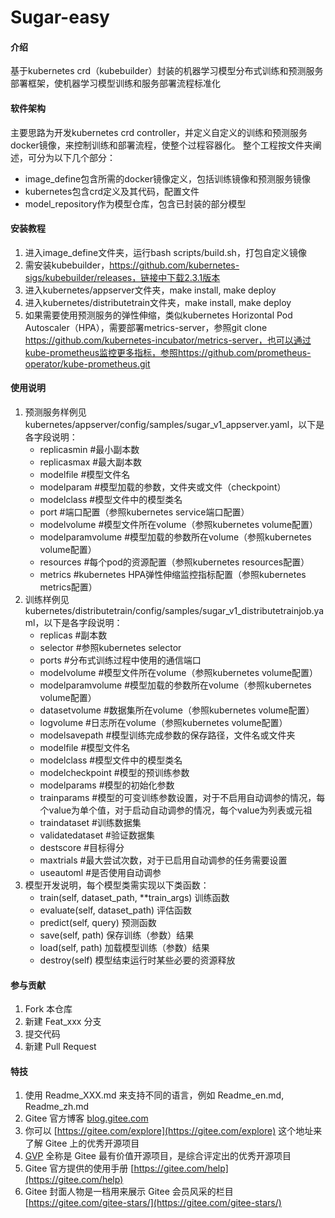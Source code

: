 # Sugar-easy

#### 介绍
基于kubernetes crd（kubebuilder）封装的机器学习模型分布式训练和预测服务部署框架，使机器学习模型训练和服务部署流程标准化

#### 软件架构

主要思路为开发kubernetes crd controller，并定义自定义的训练和预测服务docker镜像，来控制训练和部署流程，使整个过程容器化。
整个工程按文件夹阐述，可分为以下几个部分：
*  image_define包含所需的docker镜像定义，包括训练镜像和预测服务镜像
*  kubernetes包含crd定义及其代码，配置文件
*  model_repository作为模型仓库，包含已封装的部分模型

#### 安装教程

1.  进入image_define文件夹，运行bash scripts/build.sh，打包自定义镜像
2.  需安装kubebuilder，https://github.com/kubernetes-sigs/kubebuilder/releases，链接中下载2.3.1版本
3.  进入kubernetes/appserver文件夹，make install, make deploy
4.  进入kubernetes/distributetrain文件夹，make install, make deploy
5.  如果需要使用预测服务的弹性伸缩，类似kubernetes Horizontal Pod Autoscaler（HPA），需要部署metrics-server，参照git clone https://github.com/kubernetes-incubator/metrics-server，也可以通过kube-prometheus监控更多指标，参照https://github.com/prometheus-operator/kube-prometheus.git

#### 使用说明

1.  预测服务样例见kubernetes/appserver/config/samples/sugar_v1_appserver.yaml，以下是各字段说明：
    * replicasmin                 #最小副本数
    * replicasmax                 #最大副本数
    * modelfile                   #模型文件名
    * modelparam                  #模型加载的参数，文件夹或文件（checkpoint）
    * modelclass                  #模型文件中的模型类名
    * port                        #端口配置（参照kubernetes service端口配置）
    * modelvolume                 #模型文件所在volume（参照kubernetes volume配置）
    * modelparamvolume            #模型加载的参数所在volume（参照kubernetes volume配置）
    * resources                   #每个pod的资源配置（参照kubernetes resources配置）
    * metrics                     #kubernetes HPA弹性伸缩监控指标配置（参照kubernetes metrics配置）
2.  训练样例见kubernetes/distributetrain/config/samples/sugar_v1_distributetrainjob.yaml，以下是各字段说明：
    * replicas                    #副本数
    * selector                    #参照kubernetes selector
    * ports                       #分布式训练过程中使用的通信端口
    * modelvolume                 #模型文件所在volume（参照kubernetes volume配置）
    * modelparamvolume            #模型加载的参数所在volume（参照kubernetes volume配置）
    * datasetvolume               #数据集所在volume（参照kubernetes volume配置）
    * logvolume                   #日志所在volume（参照kubernetes volume配置）
    * modelsavepath               #模型训练完成参数的保存路径，文件名或文件夹
    * modelfile                   #模型文件名
    * modelclass                  #模型文件中的模型类名
    * modelcheckpoint             #模型的预训练参数  
    * modelparams                 #模型的初始化参数
    * trainparams                 #模型的可变训练参数设置，对于不启用自动调参的情况，每个value为单个值，对于启动自动调参的情况，每个value为列表或元祖
    * traindataset                #训练数据集
    * validatedataset             #验证数据集
    * destscore                   #目标得分
    * maxtrials                   #最大尝试次数，对于已启用自动调参的任务需要设置
    * useautoml                   #是否使用自动调参
3.  模型开发说明，每个模型类需实现以下类函数：
    * train(self, dataset_path, **train_args)   训练函数
    * evaluate(self, dataset_path)              评估函数
    * predict(self, query)                      预测函数
    * save(self, path)                          保存训练（参数）结果
    * load(self, path)                          加载模型训练（参数）结果
    * destroy(self)                             模型结束运行时某些必要的资源释放


#### 参与贡献

1.  Fork 本仓库
2.  新建 Feat_xxx 分支
3.  提交代码
4.  新建 Pull Request


#### 特技

1.  使用 Readme\_XXX.md 来支持不同的语言，例如 Readme\_en.md, Readme\_zh.md
2.  Gitee 官方博客 [blog.gitee.com](https://blog.gitee.com)
3.  你可以 [https://gitee.com/explore](https://gitee.com/explore) 这个地址来了解 Gitee 上的优秀开源项目
4.  [GVP](https://gitee.com/gvp) 全称是 Gitee 最有价值开源项目，是综合评定出的优秀开源项目
5.  Gitee 官方提供的使用手册 [https://gitee.com/help](https://gitee.com/help)
6.  Gitee 封面人物是一档用来展示 Gitee 会员风采的栏目 [https://gitee.com/gitee-stars/](https://gitee.com/gitee-stars/)
